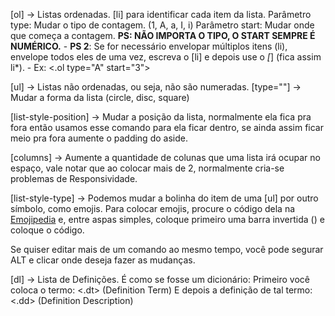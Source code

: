 [ol] -> Listas ordenadas.
	[li] para identificar cada item da lista.
	Parâmetro type: Mudar o tipo de contagem. (1, A, a, I, i)
	Parâmetro start: Mudar onde que começa a contagem. 
	**PS: NÃO IMPORTA O TIPO, O START SEMPRE É NUMÉRICO.**
	-
	**PS 2**: Se for necessário envelopar múltiplos itens (li), envelope todos eles de uma vez, escreva o [li] e depois use o *[*] (fica assim li*).
	-
	Ex: <.ol type="A" start="3">

[ul] -> Listas não ordenadas, ou seja, não são numeradas.
	[type=""] -> Mudar a forma da lista (circle, disc, square)


[list-style-position] -> Mudar a posição da lista, normalmente ela fica pra fora então usamos esse comando para ela ficar dentro, se ainda assim ficar meio pra fora aumente o padding do aside.

[columns] -> Aumente a quantidade de colunas que uma lista irá ocupar no espaço, vale notar que ao colocar mais de 2, normalmente cria-se problemas de Responsividade.

[list-style-type] -> Podemos mudar a bolinha do item de uma [ul] por outro símbolo, como emojis.
Para colocar emojis, procure o código dela na [Emojipedia](https://emojipedia.org) e, entre aspas simples, coloque primeiro uma barra invertida (\) e coloque o código.

Se quiser editar mais de um comando ao mesmo tempo, você pode segurar ALT e clicar onde deseja fazer as mudanças.


[dl] -> Lista de Definições. É como se fosse um dicionário:
	Primeiro você coloca o termo: <.dt> (Definition Term)
	E depois a definição de tal termo: <.dd> (Definition Description)